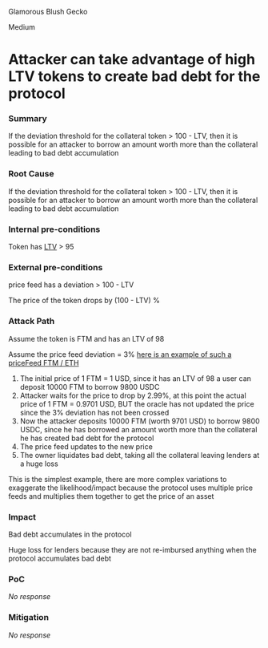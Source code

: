 Glamorous Blush Gecko

Medium

# Attacker can take advantage of high LTV tokens to create bad debt for the protocol

### Summary

If the deviation threshold for the collateral token > 100 - LTV, then it is possible for an attacker to borrow an amount worth more than the collateral leading to bad debt accumulation 

### Root Cause

If the deviation threshold for the collateral token > 100 - LTV, then it is possible for an attacker to borrow an amount worth more than the collateral leading to bad debt accumulation 

### Internal pre-conditions

Token has [LTV](https://github.com/sherlock-audit/2024-08-sentiment-v2/blob/25a0c8aeaddec273c5318540059165696591ecfb/protocol-v2/src/RiskEngine.sol#L60) > 95

### External pre-conditions

price feed has a deviation > 100 - LTV

The price of the token drops by (100 - LTV) %

### Attack Path

Assume the token is FTM and has an LTV of 98

Assume the price feed deviation = 3% [here is an example of such a priceFeed FTM / ETH](https://etherscan.io/address/0x2DE7E4a9488488e0058B95854CC2f7955B35dC9b)

1. The initial price of 1 FTM = 1 USD, since it has an LTV of 98 a user can deposit 10000 FTM to borrow 9800 USDC
2. Attacker waits for the price to drop by 2.99%, at this point the actual price of 1 FTM = 0.9701 USD, BUT the oracle has not updated the price since the 3% deviation has not been crossed 
3. Now the attacker deposits 10000 FTM (worth 9701 USD) to borrow 9800 USDC, since he has borrowed an amount worth more than the collateral he has created bad debt for the protocol
4. The price feed updates to the new price
5. The owner liquidates bad debt, taking all the collateral leaving lenders at a huge loss

This is the simplest example, there are more complex variations to exaggerate the likelihood/impact because the protocol uses multiple price feeds and multiplies them together to get the price of an asset

### Impact

Bad debt accumulates in the protocol

Huge loss for lenders because they are not re-imbursed anything when the protocol accumulates bad debt

### PoC

_No response_

### Mitigation

_No response_